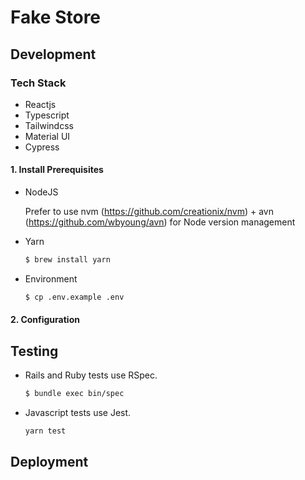# Fake Store

## Development

### Tech Stack

- Reactjs
- Typescript
- Tailwindcss
- Material UI
- Cypress

#### 1. Install Prerequisites

- NodeJS

  Prefer to use nvm (https://github.com/creationix/nvm) + avn (https://github.com/wbyoung/avn) for Node version management

- Yarn

  ```bash
  $ brew install yarn
  ```

- Environment

  ```bash
  $ cp .env.example .env
  ```

#### 2. Configuration

## Testing
- Rails and Ruby tests use RSpec.

  ```bash
  $ bundle exec bin/spec
  ```

- Javascript tests use Jest.

  ```bash
  yarn test
  ```

## Deployment
